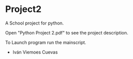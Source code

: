 # Project2
A School project for python.

Open "Python Project 2.pdf" to see the project description.

To Launch program run the mainscript.

* Iván Viemoes Cuevas
